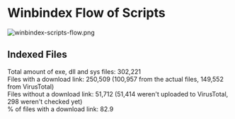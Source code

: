 # Winbindex Flow of Scripts

![winbindex-scripts-flow.png](winbindex-scripts-flow.png)

## Indexed Files

<!--FileStats-->
Total amount of exe, dll and sys files: 302,221  
Files with a download link: 250,509 (100,957 from the actual files, 149,552 from VirusTotal)  
Files without a download link: 51,712 (51,414 weren't uploaded to VirusTotal, 298 weren't checked yet)  
% of files with a download link: 82.9  
<!--/FileStats-->
